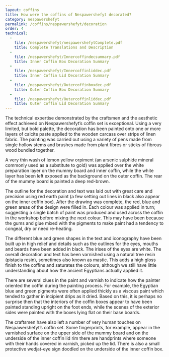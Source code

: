 ```yaml
---
layout: coffins
title: How were the coffins of Nespawershefyt decorated?
category: nespawershefyt
permalink: /coffins/nespawershefyt/decoration
order: 4
technical:
  - 
    file: /nespawershefyt/nespawershefytComplete.pdf
    title: Complete Translations and Description
  -
    file: /nespawershefyt/Innercoffindecsummary.pdf
    title: Inner Coffin Box Decoration Summary
  -
    file: /nespawershefyt/Innercoffinliddec.pdf
    title: Inner Coffin Lid Decoration Summary
  - 
    file: /nespawershefyt/Outercoffinboxdec.pdf
    title: Outer Coffin Box Decoration Summary
  -
    file: /nespawershefyt/Outercoffinliddec.pdf
    title: Outer Coffin Lid Decoration Summary
---
```



The technical expertise demonstrated by the craftsmen and the aesthetic effect achieved 
on Nespawershefyt’s coffin set is exceptional. Using a very limited, but bold palette, 
the decoration has been painted onto one or more layers of calcite paste applied to the 
wooden carcass over strips of linen fabric. The painting was carried out using a variety 
of pens made from single hollow stems and brushes made from plant fibres or sticks of 
fibrous wood bundled together.

A very thin wash of lemon yellow orpiment (an arsenic sulphide mineral commonly used as a 
substitute to gold) was applied over the white preparation layer on the mummy board and 
inner coffin, while the white layer has been left exposed as the background on the outer 
coffin. The rear of the mummy board is painted a deep red-brown.

The outline for the decoration and text was laid out with great care and precision using
 red earth paint (a few setting out lines in black also appear on the inner coffin box). 
 After the drawing was complete, the red, blue and green areas of the design were filled 
 in. Each colour was applied in turn; suggesting a single batch of paint was produced and
  used across the coffin in the workshop before mixing the next colour. This may have 
  been because the gums and glue mixed with the pigments to make paint had a tendency 
  to congeal, dry or need re-heating.

The different blue and green shapes in the text and iconography have been built up in high
 relief and details such as the outlines for the eyes, mouths and beards have been added
  in black. The irises of the eyes are white. The overall decoration and text has been varnished using a natural tree resin (pistacia resin), sometimes also known as mastic. This adds a high gloss finish to the coffins and saturates the colours, although we still have little understanding about how the ancient Egyptians actually applied it.

There are several clues in the paint and varnish to indicate how the painter oriented the coffin during the painting process. For example, the Egyptian blue and green pigments were often applied thickly as a viscous paint which tended to gather in incipient drips as it dried. Based on this, it is perhaps no surprise then that the interiors of the coffin boxes appear to have been painted standing upright on the foot ends, while the scenes of the exterior sides were painted with the boxes lying flat on their base boards.

The craftsmen have also left a number of very human touches on Nespawershefyt’s coffin set. Some fingerprints, for example, appear in the varnished surface on the upper side of the mummy board and on the underside of the inner coffin lid rim there are handprints where someone with their hands covered in varnish, picked up the lid. There is also a small protective wedjat-eye sign doodled on the underside of the inner coffin box.
